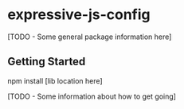 # expressive-js-config
[TODO - Some general package information here]
## Getting Started
npm install [lib location here]

[TODO - Some information about how to get going]
